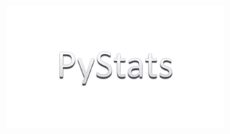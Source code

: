 <p align="center">
 <img src="https://github.com/DamnUi/PyStats/blob/main/PyStas.png" align="middle" width = "600"/>
<p align="center">
